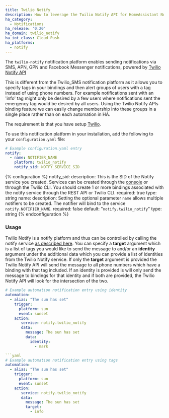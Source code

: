 ```yaml
---
title: Twilio Notify
description: How to leverage the Twilio Notify API for HomeAssistant Notifications
ha_category:
  - Notifications
ha_release: '0.20'
ha_domain: twilio_notify
ha_iot_class: Cloud Push
ha_platforms:
  - notify
---
```


The `twilio-notify` notification platform enables sending notifications via SMS, APN, GPN and Facebook Messenger notifications, powered by [Twilio Notify API](https://www.twilio.com/docs/notify)

This is different from the Twilio_SMS notification platform as it allows you to specify tags in your bindings and then alert groups of users with a tag instead of using phone numbers. For example notifications sent with an 'info' tag might only be desired by a few users where notifications sent the emergency tag would be desired by all users. Using the Twilio Notify APIs binding feature we can easily change membership into these groups in a single place rather than on each automation in HA. 

The requirement is that you have setup [Twilio](/integrations/twilio/).

To use this notification platform in your installation, add the following to your `configuration.yaml` file:

```yaml
# Example configuration.yaml entry
notify:
  - name: NOTIFIER_NAME
    platform: twilio_notify
    notify_sid: NOTFY_SERVICE_SID
```

{% configuration %}
notify_sid:
  description: This is the SID of the Notify service you created. Services can be created through the [console](https://console.twilio.com/develop/notify/services?frameUrl=/console/notify/services) or through the Twilio CLI. You should create 1 or more bindings associated with the notify service through the REST API or Twilio CLI. 
  required: true
  type: string
name:
  description: Setting the optional parameter `name` allows multiple notifiers to be created. The notifier will bind to the service `notify.NOTIFIER_NAME`.
  required: false
  default: "`notify.twilio_notify`"
  type: string
{% endconfiguration %}

### Usage

Twilio Notify is a notify platform and thus can be controlled by calling the notify service [as described here](/integrations/notify/). You can specify a **target** argument which is a list of tags you would like to send the message to and/or an **identity** argument under the additional data which you can provide a list of identities from the Twilio Notify service. If only the **target** argument is provided the Twilio Notify API will send the message to all phone numbers which have a binding with that tag included. If an identity is provided is will only send the message to bindings for that identity and if both are provided, the Twilio Notify API will look for the intersection of the two. 


```yaml
# Example automation notification entry using identity
automation:
  - alias: "The sun has set"
    trigger:
      platform: sun
      event: sunset
    action:
       service: notify.twilio_notify
       data:
         message: The sun has set
         data:
           identity:
             - mark

```yaml
# Example automation notification entry using tags
automation:
  - alias: "The sun has set"
    trigger:
      platform: sun
      event: sunset
    action:
       service: notify.twilio_notify
       data:
         message: The sun has set
         target:
           - info
```
